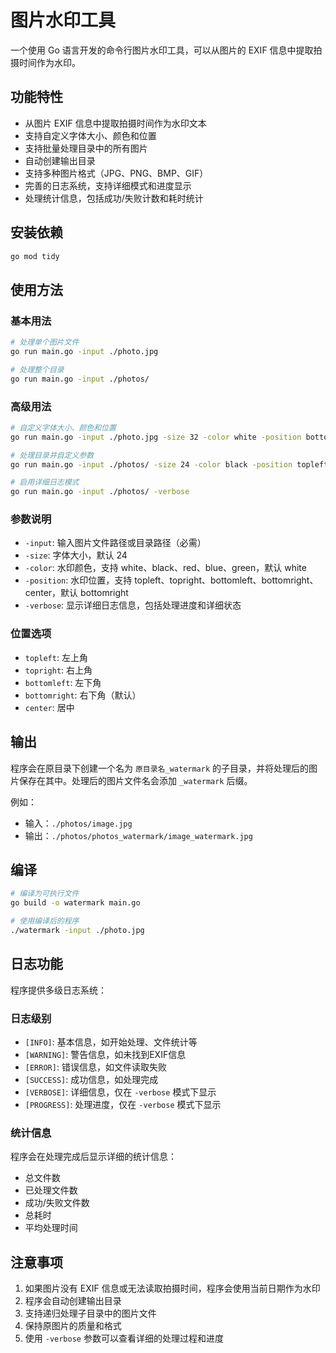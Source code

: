 # 图片水印工具

一个使用 Go 语言开发的命令行图片水印工具，可以从图片的 EXIF 信息中提取拍摄时间作为水印。

## 功能特性

- 从图片 EXIF 信息中提取拍摄时间作为水印文本
- 支持自定义字体大小、颜色和位置
- 支持批量处理目录中的所有图片
- 自动创建输出目录
- 支持多种图片格式（JPG、PNG、BMP、GIF）
- 完善的日志系统，支持详细模式和进度显示
- 处理统计信息，包括成功/失败计数和耗时统计

## 安装依赖

```bash
go mod tidy
```

## 使用方法

### 基本用法

```bash
# 处理单个图片文件
go run main.go -input ./photo.jpg

# 处理整个目录
go run main.go -input ./photos/
```

### 高级用法

```bash
# 自定义字体大小、颜色和位置
go run main.go -input ./photo.jpg -size 32 -color white -position bottomright

# 处理目录并自定义参数
go run main.go -input ./photos/ -size 24 -color black -position topleft

# 启用详细日志模式
go run main.go -input ./photos/ -verbose
```

### 参数说明

- `-input`: 输入图片文件路径或目录路径（必需）
- `-size`: 字体大小，默认 24
- `-color`: 水印颜色，支持 white、black、red、blue、green，默认 white
- `-position`: 水印位置，支持 topleft、topright、bottomleft、bottomright、center，默认 bottomright
- `-verbose`: 显示详细日志信息，包括处理进度和详细状态

### 位置选项

- `topleft`: 左上角
- `topright`: 右上角
- `bottomleft`: 左下角
- `bottomright`: 右下角（默认）
- `center`: 居中

## 输出

程序会在原目录下创建一个名为 `原目录名_watermark` 的子目录，并将处理后的图片保存在其中。处理后的图片文件名会添加 `_watermark` 后缀。

例如：
- 输入：`./photos/image.jpg`
- 输出：`./photos/photos_watermark/image_watermark.jpg`

## 编译

```bash
# 编译为可执行文件
go build -o watermark main.go

# 使用编译后的程序
./watermark -input ./photo.jpg
```

## 日志功能

程序提供多级日志系统：

### 日志级别
- `[INFO]`: 基本信息，如开始处理、文件统计等
- `[WARNING]`: 警告信息，如未找到EXIF信息
- `[ERROR]`: 错误信息，如文件读取失败
- `[SUCCESS]`: 成功信息，如处理完成
- `[VERBOSE]`: 详细信息，仅在 `-verbose` 模式下显示
- `[PROGRESS]`: 处理进度，仅在 `-verbose` 模式下显示

### 统计信息
程序会在处理完成后显示详细的统计信息：
- 总文件数
- 已处理文件数
- 成功/失败文件数
- 总耗时
- 平均处理时间

## 注意事项

1. 如果图片没有 EXIF 信息或无法读取拍摄时间，程序会使用当前日期作为水印
2. 程序会自动创建输出目录
3. 支持递归处理子目录中的图片文件
4. 保持原图片的质量和格式
5. 使用 `-verbose` 参数可以查看详细的处理过程和进度
